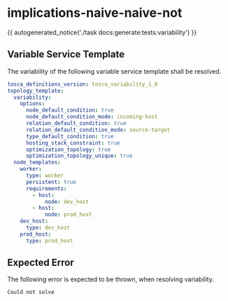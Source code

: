 # implications-naive-naive-not

{{ autogenerated_notice('./task docs:generate:tests:variability') }}


## Variable Service Template

The variability of the following variable service template shall be resolved.

```yaml linenums="1"
tosca_definitions_version: tosca_variability_1_0
topology_template:
  variability:
    options:
      node_default_condition: true
      node_default_condition_mode: incoming-host
      relation_default_condition: true
      relation_default_condition_mode: source-target
      type_default_condition: true
      hosting_stack_constraint: true
      optimization_topology: true
      optimization_topology_unique: true
  node_templates:
    worker:
      type: worker
      persistent: true
      requirements:
        - host:
            node: dev_host
        - host:
            node: prod_host
    dev_host:
      type: dev_host
    prod_host:
      type: prod_host
```





## Expected Error

The following error is expected to be thrown, when resolving variability.

```text linenums="1"
Could not solve
```
